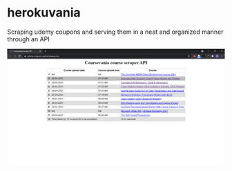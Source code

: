 # herokuvania

Scraping udemy coupons and serving them in a neat and organized manner through an API

![](https://github.com/Prajwalsrinvas/herokuvania/blob/main/screenshot.PNG)
